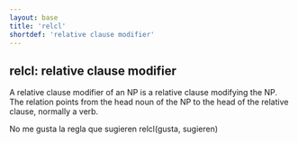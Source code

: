 ```yaml
---
layout: base
title: 'relcl'
shortdef: 'relative clause modifier'
---
```


## relcl: relative clause modifier

A relative clause modifier of an NP is a relative clause modifying the
NP.  The relation points from the head noun of the NP to the head of
the relative clause, normally a verb.

<div class="sd-parse">
No me gusta la regla que sugieren
relcl(gusta, sugieren)
</div>
